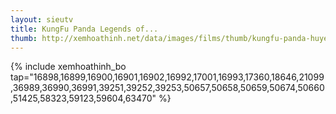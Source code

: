 ```yaml
---
layout: sieutv
title: KungFu Panda Legends of...
thumb: http://xemhoathinh.net/data/images/films/thumb/kungfu-panda-huyen-thoai-chien-binh-kungfu-panda-legends-of-awesomeness.jpg
---
```

{% include xemhoathinh_bo tap="16898,16899,16900,16901,16902,16992,17001,16993,17360,18646,21099,36989,36990,36991,39251,39252,39253,50657,50658,50659,50674,50660,51425,58323,59123,59604,63470" %} 
